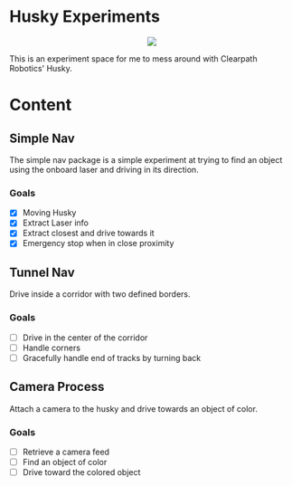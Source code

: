 # Husky Experiments

<div align=center>
<img src="https://www.clearpathrobotics.com/wp-content/uploads/2015/08/husky-essentials-pack.jpg"/>
</div>

This is an experiment space for me to mess around with Clearpath Robotics' Husky.

# Content

## Simple Nav

The simple nav package is a simple experiment at trying to find an object using the onboard laser and driving in its direction.

### Goals

- [X] Moving Husky
- [X] Extract Laser info
- [X] Extract closest and drive towards it
- [X] Emergency stop when in close proximity

## Tunnel Nav

Drive inside a corridor with two defined borders.

### Goals

- [ ] Drive in the center of the corridor
- [ ] Handle corners
- [ ] Gracefully handle end of tracks by turning back

## Camera Process

Attach a camera to the husky and drive towards an object of color.

### Goals

- [ ] Retrieve a camera feed
- [ ] Find an object of color
- [ ] Drive toward the colored object
